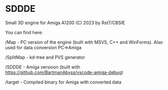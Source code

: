 # SDDDE
Small 3D engine for Amiga A1200
(C) 2023 by Rst7/CBSIE

You can find here:

/Map - PC version of the engine (built with MSVS, C++ and WinForms). Also used for data conversion PC=>Amiga

/SplitMap - kd-tree and PVS generator

/SDDDE - Amiga versioon (built with https://github.com/BartmanAbyss/vscode-amiga-debug)

/target - Compiled binary for Amiga with converted data
